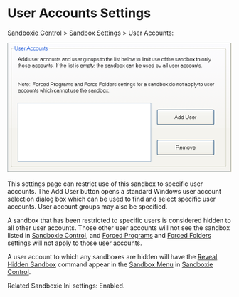 # User Accounts Settings

[Sandboxie Control](SandboxieControl.md) > [Sandbox Settings](SandboxSettings.md) > User Accounts:

![](/Media/UserAccountsSettings.png)

This settings page can restrict use of this sandbox to specific user accounts. The Add User button opens a standard Windows user account selection dialog box which can be used to find and select specific user accounts. User account groups may also be specified.

A sandbox that has been restricted to specific users is considered hidden to all other user accounts. Those other user accounts will not see the sandbox listed in [Sandboxie Control](SandboxieControl.md), and [Forced Programs](ForcedPrograms.md) and [Forced Folders](ForcedFolders.md) settings will not apply to those user accounts.

A user account to which any sandboxes are hidden will have the [Reveal Hidden Sandbox](RevealHiddenSandbox.md) command appear in the [Sandbox Menu](SandboxMenu.md) in [Sandboxie Control](SandboxieControl.md).

Related Sandboxie Ini settings: Enabled.
